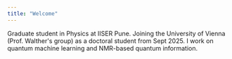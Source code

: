 ```yaml
---
title: "Welcome"
---
```


Graduate student in Physics at IISER Pune. Joining the University of Vienna (Prof. Walther's group) as a doctoral student from Sept 2025. I work on quantum machine learning and NMR-based quantum information.
